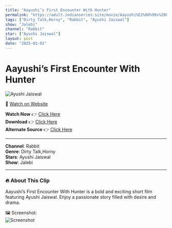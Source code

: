 ```yaml
---
title: "Aayushi’s First Encounter With Hunter"
permalink: "https://adult.indianseries.site/movie/Aayushi%E2%80%99s%20First%20Encounter%20With%20Hunter"
tags: ["Dirty Talk,Horny", "Rabbit", "Ayushi Jaiswal"]
show: "Jalebi"
channel: "Rabbit"
star: ["Ayushi Jaiswal"]
layout: post
date: "2025-01-01"
---
```


# Aayushi’s First Encounter With Hunter

![Ayushi Jaiswal](https://shorts.desisins.com/wp-content/uploads/2024/07/Aayushi-Jaiswal-Rabbit-Jalebi-DesiSins.com_.jpg)

🔗 [Watch on Website](https://adult.indianseries.site/movie/Aayushi%E2%80%99s%20First%20Encounter%20With%20Hunter)

**Watch Now** 👉 [Click Here](https://adult.indianseries.site/movie/Aayushi%E2%80%99s%20First%20Encounter%20With%20Hunter)  
**Download** 👉 [Click Here](https://adult.indianseries.site/movie/Aayushi%E2%80%99s%20First%20Encounter%20With%20Hunter)  
**Alternate Source** 👉 [Click Here](https://adult.indianseries.site/movie/Aayushi%E2%80%99s%20First%20Encounter%20With%20Hunter)

---

**Channel**: Rabbit  
**Genre**: Dirty Talk,Horny  
**Stars**: Ayushi Jaiswal  
**Show**: Jalebi

---

### 🔥 About This Clip

Aayushi’s First Encounter With Hunter is a bold and exciting short film featuring Ayushi Jaiswal. Enjoy a passionate story filled with desire and drama.
 
🖼️ Screenshot:  
![Screenshot](https://shorts.desisins.com/wp-content/uploads/2024/07/Aayushi-Jaiswal-Rabbit-Jalebi-DesiSins.com_.jpg)
